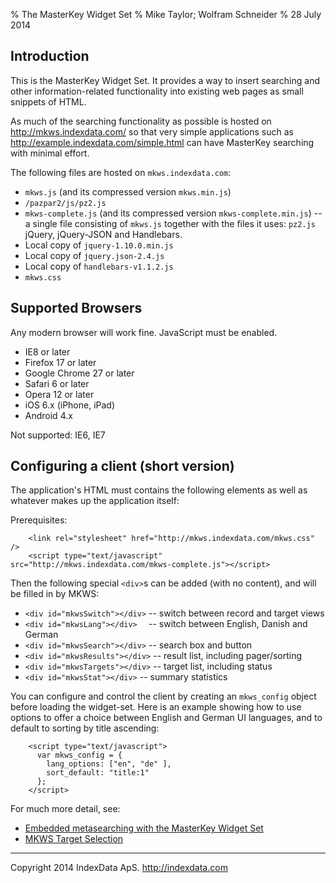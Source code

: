 % The MasterKey Widget Set
% Mike Taylor; Wolfram Schneider
% 28 July 2014


Introduction
------------

This is the MasterKey Widget Set. It provides a way to insert
searching and other information-related functionality into existing
web pages as small snippets of HTML.

As much of the searching functionality as possible is hosted on
	<http://mkws.indexdata.com/>
so that very simple applications such as
	<http://example.indexdata.com/simple.html>
can have MasterKey searching with minimal effort.

The following files are hosted on `mkws.indexdata.com`:

* `mkws.js` (and its compressed version `mkws.min.js`)
* `/pazpar2/js/pz2.js`
* `mkws-complete.js` (and its compressed version `mkws-complete.min.js`)
  -- a single file consisting of `mkws.js` together with the files it
  uses: `pz2.js` jQuery, jQuery-JSON and Handlebars.
* Local copy of `jquery-1.10.0.min.js`
* Local copy of `jquery.json-2.4.js`
* Local copy of `handlebars-v1.1.2.js`
* `mkws.css`


Supported Browsers
------------------

Any modern browser will work fine. JavaScript must be enabled.

* IE8 or later
* Firefox 17 or later
* Google Chrome 27 or later
* Safari 6 or later
* Opera  12 or later
* iOS 6.x (iPhone, iPad)
* Android 4.x

Not supported: IE6, IE7


Configuring a client (short version)
------------------------------------

The application's HTML must contains the following elements as well as
whatever makes up the application itself:

Prerequisites:

~~~
	<link rel="stylesheet" href="http://mkws.indexdata.com/mkws.css" />
	<script type="text/javascript" src="http://mkws.indexdata.com/mkws-complete.js"></script>
~~~

Then the following special `<div>`s can be added (with no content), and
will be filled in by MKWS:

* `<div id="mkwsSwitch"></div>` -- switch between record and target views
* `<div id="mkwsLang"></div>  ` -- switch between English, Danish and German
* `<div id="mkwsSearch"></div>` -- search box and button
* `<div id="mkwsResults"></div>` -- result list, including pager/sorting
* `<div id="mkwsTargets"></div>` -- target list, including status
* `<div id="mkwsStat"></div>` -- summary statistics

You can configure and control the client by creating an `mkws_config`
object before loading the widget-set. Here is an example showing how
to use options to offer a choice between English and German UI
languages, and to default to sorting by title ascending:

~~~
    <script type="text/javascript">
      var mkws_config = {
        lang_options: ["en", "de" ],
        sort_default: "title:1"
      };
    </script>
~~~

For much more detail, see:

* [Embedded metasearching with the MasterKey Widget Set](whitepaper.html)
* [MKWS Target Selection](library-configuration.html)


- - -

Copyright 2014 IndexData ApS. <http://indexdata.com>
